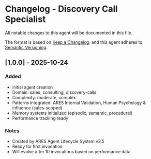 # Changelog - Discovery Call Specialist

All notable changes to this agent will be documented in this file.

The format is based on [Keep a Changelog](https://keepachangelog.com/en/1.0.0/),
and this agent adheres to [Semantic Versioning](https://semver.org/spec/v2.0.0.html).

## [1.0.0] - 2025-10-24

### Added
- Initial agent creation
- Domain: sales, consulting, discovery-calls
- Complexity: moderate, complex
- Patterns integrated: ARES Internal Validation, Human Psychology & Influence (sales-scoped)
- Memory systems initialized (episodic, semantic, procedural)
- Performance tracking ready

### Notes
- Created by ARES Agent Lifecycle System v3.5
- Ready for first invocation
- Will evolve after 10 invocations based on performance data
